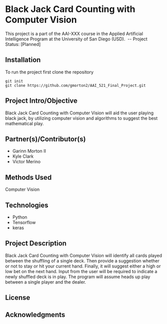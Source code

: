 # Black Jack Card Counting with Computer Vision
This project is a part of the AAI-XXX course in the Applied Artificial Intelligence Program at the University of San Diego (USD). 
-- Project Status: [Planned]

## Installation
To run the project first clone the repository

```
git init
git clone https://github.com/gmorton2/AAI_521_Final_Project.git
```
 
## Project Intro/Objective

Black Jack Card Counting with Computer Vision will aid the user playing black jack, by utilizing computer vision and algorithms to suggest the best mathematical play.

## Partner(s)/Contributor(s)
- Garinn Morton II
- Kyle Clark
- Victor Merino

## Methods Used
Computer Vision

## Technologies
- Python
- Tensorflow
- keras

## Project Description
Black Jack Card Counting with Computer Vision will identify all cards played between the shuffling of a single deck. Then provide a suggestion whether or not to stay or hit your current hand. Finally, it will suggest either a high or low bet on the next hand. Input from the user will be required to indicate a newly shuffled deck is in play. The program will assume heads up play between a single player and the dealer.

## License

## Acknowledgments
